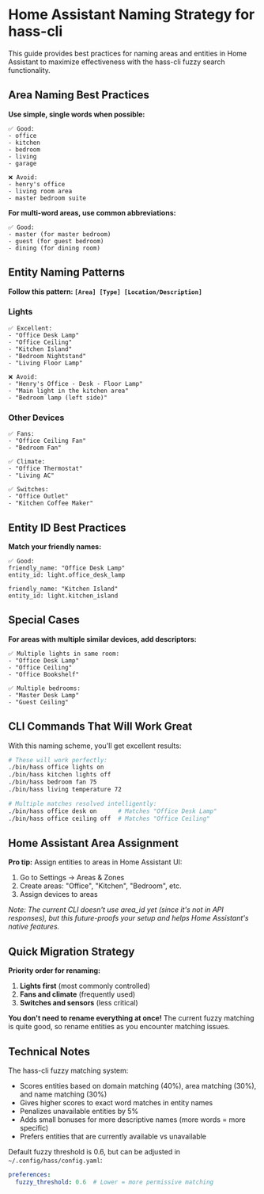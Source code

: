 # Home Assistant Naming Strategy for hass-cli

This guide provides best practices for naming areas and entities in Home Assistant to maximize effectiveness with the hass-cli fuzzy search functionality.

## Area Naming Best Practices

**Use simple, single words when possible:**
```
✅ Good:
- office
- kitchen  
- bedroom
- living
- garage

❌ Avoid:
- henry's office
- living room area
- master bedroom suite
```

**For multi-word areas, use common abbreviations:**
```
✅ Good:
- master (for master bedroom)
- guest (for guest bedroom) 
- dining (for dining room)
```

## Entity Naming Patterns

**Follow this pattern: `[Area] [Type] [Location/Description]`**

### Lights
```
✅ Excellent:
- "Office Desk Lamp"
- "Office Ceiling"  
- "Kitchen Island"
- "Bedroom Nightstand"
- "Living Floor Lamp"

❌ Avoid:
- "Henry's Office - Desk - Floor Lamp"
- "Main light in the kitchen area"
- "Bedroom lamp (left side)"
```

### Other Devices
```
✅ Fans:
- "Office Ceiling Fan"
- "Bedroom Fan"

✅ Climate:
- "Office Thermostat"
- "Living AC"

✅ Switches:
- "Office Outlet"
- "Kitchen Coffee Maker"
```

## Entity ID Best Practices

**Match your friendly names:**
```
✅ Good:
friendly_name: "Office Desk Lamp"
entity_id: light.office_desk_lamp

friendly_name: "Kitchen Island"  
entity_id: light.kitchen_island
```

## Special Cases

**For areas with multiple similar devices, add descriptors:**
```
✅ Multiple lights in same room:
- "Office Desk Lamp"
- "Office Ceiling"
- "Office Bookshelf"

✅ Multiple bedrooms:
- "Master Desk Lamp"
- "Guest Ceiling"
```

## CLI Commands That Will Work Great

With this naming scheme, you'll get excellent results:

```bash
# These will work perfectly:
./bin/hass office lights on
./bin/hass kitchen lights off
./bin/hass bedroom fan 75
./bin/hass living temperature 72

# Multiple matches resolved intelligently:
./bin/hass office desk on      # Matches "Office Desk Lamp"
./bin/hass office ceiling off  # Matches "Office Ceiling"
```

## Home Assistant Area Assignment

**Pro tip:** Assign entities to areas in Home Assistant UI:
1. Go to Settings → Areas & Zones
2. Create areas: "Office", "Kitchen", "Bedroom", etc.
3. Assign devices to areas

*Note: The current CLI doesn't use area_id yet (since it's not in API responses), but this future-proofs your setup and helps Home Assistant's native features.*

## Quick Migration Strategy

**Priority order for renaming:**
1. **Lights first** (most commonly controlled)
2. **Fans and climate** (frequently used)
3. **Switches and sensors** (less critical)

**You don't need to rename everything at once!** The current fuzzy matching is quite good, so rename entities as you encounter matching issues.

## Technical Notes

The hass-cli fuzzy matching system:
- Scores entities based on domain matching (40%), area matching (30%), and name matching (30%)
- Gives higher scores to exact word matches in entity names
- Penalizes unavailable entities by 5%
- Adds small bonuses for more descriptive names (more words = more specific)
- Prefers entities that are currently available vs unavailable

Default fuzzy threshold is 0.6, but can be adjusted in `~/.config/hass/config.yaml`:
```yaml
preferences:
  fuzzy_threshold: 0.6  # Lower = more permissive matching
```